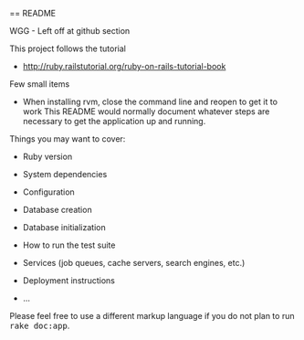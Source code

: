 == README

WGG - Left off at github section

This project follows the tutorial

* http://ruby.railstutorial.org/ruby-on-rails-tutorial-book

Few small items
* When installing rvm, close the command line and reopen to get it to work
This README would normally document whatever steps are necessary to get the
application up and running.

Things you may want to cover:

* Ruby version

* System dependencies

* Configuration

* Database creation

* Database initialization

* How to run the test suite

* Services (job queues, cache servers, search engines, etc.)

* Deployment instructions

* ...


Please feel free to use a different markup language if you do not plan to run
<tt>rake doc:app</tt>.
